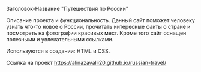 Заголовок-Название "Путешествия по России"

Описание проекта и функциональность. Данный сайт поможет человеку узнать что-то новое о России, прочитать интересные факты о стране и посмотреть на фотографии красивых мест. Кроме того сайт оснащен полезными и увлекательными ссылками.

Используются в создании: HTML и CSS.

Ссылка на проект https://alinazavalii20.github.io/russian-travel/
